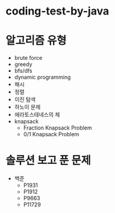 # coding-test-by-java

# 알고리즘 유형
- brute force
- greedy
- bfs/dfs
- dynamic programming
- 해시
- 정렬
- 이진 탐색
- 하노이 문제
- 에라토스테네스의 체
- knapsack
  - Fraction Knapsack Problem
  - 0/1 Knapsack Problem

# 솔루션 보고 푼 문제
- 백준
  - P1931
  - P1912
  - P9663
  - P11729
